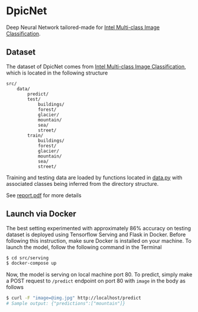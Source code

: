 # DpicNet

Deep Neural Network tailored-made for [Intel Multi-class Image Classification](https://www.kaggle.com/puneet6060/intel-image-classification).

## Dataset

The dataset of DpicNet comes from [Intel Multi-class Image Classification](https://www.kaggle.com/puneet6060/intel-image-classification), which is located in the following structure

```
src/
    data/
        predict/
        test/
            buildings/
            forest/
            glacier/
            mountain/
            sea/
            street/
        train/
            buildings/
            forest/
            glacier/
            mountain/
            sea/
            street/
```

Training and testing data are loaded by functions located in [data.py](src/model/data.py) with associated classes being inferred from the directory structure.

See [report.pdf](report/report.pdf) for more details

## Launch via Docker 

The best setting experimented with approximately 86% accuracy on testing dataset is deployed using Tensorflow Serving and Flask in Docker. Before following this instruction, make sure Docker is installed on your machine. To launch the model, follow the following command in the Terminal

```bash
$ cd src/serving
$ docker-compose up
```

Now, the model is serving on local machine port 80. To predict, simply make a POST request to `/predict` endpoint on port 80 with `image` in the body as follows

```bash
$ curl -F "image=@img.jpg" http://localhost/predict
# Sample output: {"predictions":["mountain"]}
```